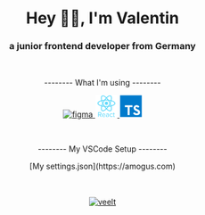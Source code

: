 <h1 align="center">Hey 👋🏻, I'm Valentin</h1>
<h3 align="center">a junior frontend developer from Germany</h3>

<br/>
<p align="center">-------- What I'm using --------</p>
<p align="center"> <a href="https://www.figma.com/" target="_blank" rel="noreferrer"> <img src="https://www.vectorlogo.zone/logos/figma/figma-icon.svg" alt="figma" width="40" height="40"/> </a> <a href="https://developer.mozilla.org/en-US/docs/Web/JavaScript" target="_blank" rel="noreferrer"> <a href="https://reactjs.org/" target="_blank" rel="noreferrer"> <img src="https://raw.githubusercontent.com/devicons/devicon/master/icons/react/react-original-wordmark.svg" alt="react" width="40" height="40"/> </a> <a href="https://www.typescriptlang.org/" target="_blank" rel="noreferrer"> <img src="https://raw.githubusercontent.com/devicons/devicon/master/icons/typescript/typescript-original.svg" alt="typescript" width="40" height="40"/> </a> </p>
<br/>

<p align="center">
-------- My VSCode Setup --------
<p align="center">
[My settings.json](https://amogus.com)
</p>
</p>

<br/>
<p align="center"><a href="https://ko-fi.com/veelt"> <img align="center" src="https://cdn.ko-fi.com/cdn/kofi3.png?v=3" height="25" width="105" alt="veelt" /></a>
</p>